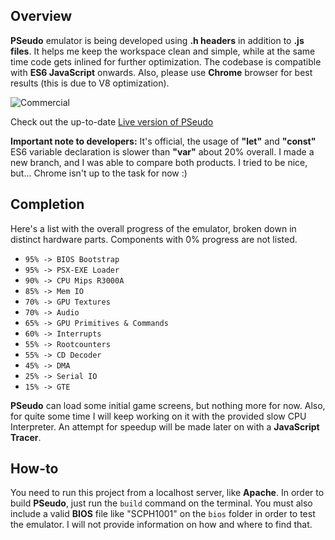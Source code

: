 ## Overview
**PSeudo** emulator is being developed using **.h headers** in addition to **.js files**. It helps me keep the workspace clean and simple, while at the same time code gets inlined for further optimization. The codebase is compatible with **ES6 JavaScript** onwards. Also, please use **Chrome** browser for best results (this is due to V8 optimization).

![Commercial](https://raw.githubusercontent.com/dkoliris/pseudo/master/res/commercial.jpg)

Check out the up-to-date [Live version of PSeudo](http://vuemaps.com/pseudo)

**Important note to developers:** It's official, the usage of **"let"** and **"const"** ES6 variable declaration is slower than **"var"** about 20% overall. I made a new branch, and I was able to compare both products. I tried to be nice, but... Chrome isn't up to the task for now :)

## Completion
Here's a list with the overall progress of the emulator, broken down in distinct hardware parts. Components with 0% progress are not listed.
* `95% -> BIOS Bootstrap`
* `95% -> PSX-EXE Loader`
* `90% -> CPU Mips R3000A`
* `85% -> Mem IO`
* `70% -> GPU Textures`
* `70% -> Audio`
* `65% -> GPU Primitives & Commands`
* `60% -> Interrupts`
* `55% -> Rootcounters`
* `55% -> CD Decoder`
* `45% -> DMA`
* `25% -> Serial IO`
* `15% -> GTE`

**PSeudo** can load some initial game screens, but nothing more for now. Also, for quite some time I will keep working on it with the provided slow CPU Interpreter. An attempt for speedup will be made later on with a **JavaScript Tracer**.

## How-to
You need to run this project from a localhost server, like **Apache**. In order to build **PSeudo**, just run the `build` command on the terminal. You must also include a valid **BIOS** file like "SCPH1001" on the `bios` folder in order to test the emulator. I will not provide information on how and where to find that.
